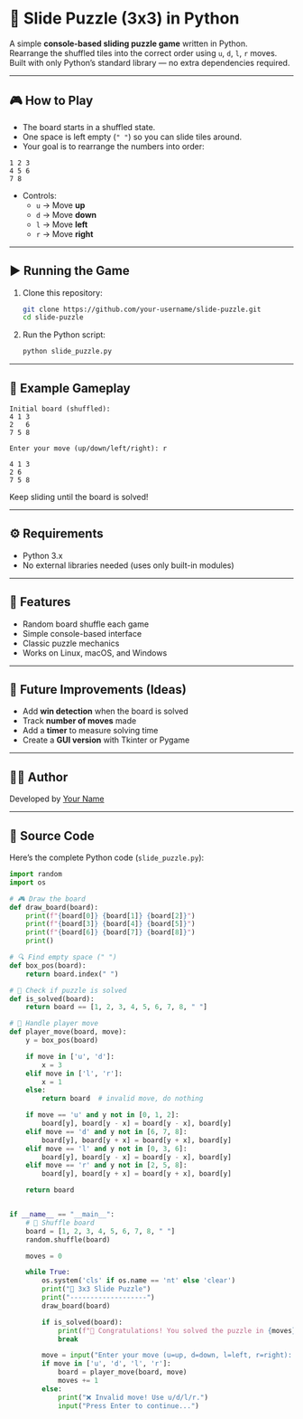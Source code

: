 # 🧩 Slide Puzzle (3x3) in Python

A simple **console-based sliding puzzle game** written in Python.  
Rearrange the shuffled tiles into the correct order using `u`, `d`, `l`, `r` moves.  
Built with only Python’s standard library — no extra dependencies required.  

---
<!--
## 🎥 Live Demo

![Slide Puzzle Demo](demo.gif)

👉 Try it online: ## 🚀 [![Open in Streamlit](https://static.streamlit.io/badges/streamlit_badge_black_white.svg)](https://your-app-url.streamlit.app)
-->





## 🎮 How to Play

- The board starts in a shuffled state.
- One space is left empty (`" "`) so you can slide tiles around.
- Your goal is to rearrange the numbers into order:

```
1 2 3
4 5 6
7 8  
```

- Controls:  
  - `u` → Move **up**  
  - `d` → Move **down**  
  - `l` → Move **left**  
  - `r` → Move **right**

---

## ▶️ Running the Game

1. Clone this repository:
   ```bash
   git clone https://github.com/your-username/slide-puzzle.git
   cd slide-puzzle
   ```

2. Run the Python script:
   ```bash
   python slide_puzzle.py
   ```

---

## 📝 Example Gameplay

```
Initial board (shuffled):
4 1 3
2   6
7 5 8

Enter your move (up/down/left/right): r

4 1 3
2 6  
7 5 8
```

Keep sliding until the board is solved!

---

## ⚙️ Requirements

- Python 3.x  
- No external libraries needed (uses only built-in modules)

---

## 📌 Features

- Random board shuffle each game  
- Simple console-based interface  
- Classic puzzle mechanics  
- Works on Linux, macOS, and Windows  

---

## 🚀 Future Improvements (Ideas)

- Add **win detection** when the board is solved  
- Track **number of moves** made  
- Add a **timer** to measure solving time  
- Create a **GUI version** with Tkinter or Pygame  

---

## 🧑‍💻 Author

Developed by [Your Name](https://github.com/your-username)  

---

## 📜 Source Code

Here’s the complete Python code (`slide_puzzle.py`):

```python
import random
import os

# 🎮 Draw the board
def draw_board(board):
    print(f"{board[0]} {board[1]} {board[2]}")
    print(f"{board[3]} {board[4]} {board[5]}")
    print(f"{board[6]} {board[7]} {board[8]}")
    print()

# 🔍 Find empty space (" ")
def box_pos(board):
    return board.index(" ")

# 🎯 Check if puzzle is solved
def is_solved(board):
    return board == [1, 2, 3, 4, 5, 6, 7, 8, " "]

# 👤 Handle player move
def player_move(board, move):
    y = box_pos(board)

    if move in ['u', 'd']:
        x = 3
    elif move in ['l', 'r']:
        x = 1
    else:
        return board  # invalid move, do nothing

    if move == 'u' and y not in [0, 1, 2]:
        board[y], board[y - x] = board[y - x], board[y]
    elif move == 'd' and y not in [6, 7, 8]:
        board[y], board[y + x] = board[y + x], board[y]
    elif move == 'l' and y not in [0, 3, 6]:
        board[y], board[y - x] = board[y - x], board[y]
    elif move == 'r' and y not in [2, 5, 8]:
        board[y], board[y + x] = board[y + x], board[y]

    return board


if __name__ == "__main__":
    # 🔀 Shuffle board
    board = [1, 2, 3, 4, 5, 6, 7, 8, " "]
    random.shuffle(board)

    moves = 0

    while True:
        os.system('cls' if os.name == 'nt' else 'clear')
        print("🧩 3x3 Slide Puzzle")
        print("-------------------")
        draw_board(board)

        if is_solved(board):
            print(f"🎉 Congratulations! You solved the puzzle in {moves} moves.")
            break

        move = input("Enter your move (u=up, d=down, l=left, r=right): ").lower().strip()
        if move in ['u', 'd', 'l', 'r']:
            board = player_move(board, move)
            moves += 1
        else:
            print("❌ Invalid move! Use u/d/l/r.")
            input("Press Enter to continue...")
```
